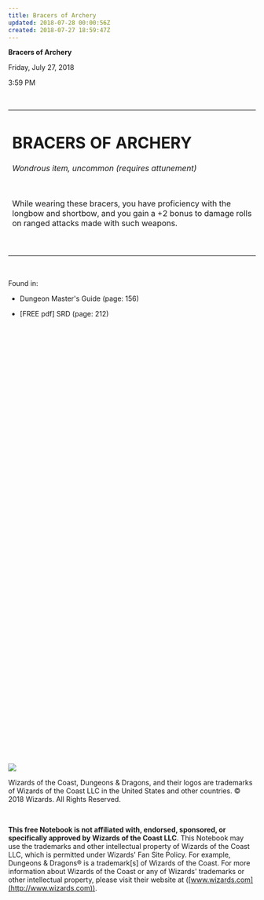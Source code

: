 ```yaml
---
title: Bracers of Archery
updated: 2018-07-28 00:00:56Z
created: 2018-07-27 18:59:47Z
---
```


**Bracers of Archery**

Friday, July 27, 2018

3:59 PM

 

<table><tbody><tr class="odd"><td><h1 id="bracers-of-archery"><strong>BRACERS OF ARCHERY</strong></h1><p><em>Wondrous item, uncommon (requires attunement)</em></p><p> </p><p>While wearing these bracers, you have proficiency with the longbow and shortbow, and you gain a +2 bonus to damage rolls on ranged attacks made with such weapons.</p><p> </p></td></tr></tbody></table>

 

Found in:

-   Dungeon Master's Guide (page: 156)

-   \[FREE pdf\] SRD (page: 212)

##  

 

 

 

 

 

 

 

 

 

 

 

 

 

 

 

 

 

 

 

 

 

 

 

 

 

 

 

![](tmp\media\image1.png)

Wizards of the Coast, Dungeons & Dragons, and their logos are trademarks of Wizards of the Coast LLC in the United States and other countries. © 2018 Wizards. All Rights Reserved.

 

**This free Notebook is not affiliated with, endorsed, sponsored, or specifically approved by Wizards of the Coast LLC**. This Notebook may use the trademarks and other intellectual property of Wizards of the Coast LLC, which is permitted under Wizards' Fan Site Policy. For example, Dungeons & Dragons® is a trademark\[s\] of Wizards of the Coast. For more information about Wizards of the Coast or any of Wizards' trademarks or other intellectual property, please visit their website at ([www.wizards.com](http://www.wizards.com)).
